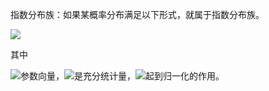 指数分布族：如果某概率分布满足以下形式，就属于指数分布族。

<img src="https://latex.codecogs.com/svg.latex?p(y;w)=b(y)*exp(w^{T}*T(y)-a(w))"/>


其中

<img src="https://latex.codecogs.com/svg.latex?w"/>参数向量，<img src="https://latex.codecogs.com/svg.latex?T(y)"/>是充分统计量，<img src="https://latex.codecogs.com/svg.latex?exp^{-a(w)}"/>起到归一化的作用。
